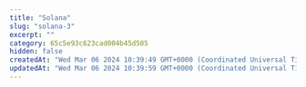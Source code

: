 ```yaml
---
title: "Solana"
slug: "solana-3"
excerpt: ""
category: 65c5e93c623cad004b45d505
hidden: false
createdAt: "Wed Mar 06 2024 10:39:49 GMT+0000 (Coordinated Universal Time)"
updatedAt: "Wed Mar 06 2024 10:39:59 GMT+0000 (Coordinated Universal Time)"
---
```

